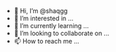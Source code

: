 - 👋 Hi, I’m @shaqgg
- 👀 I’m interested in ...
- 🌱 I’m currently learning ...
- 💞️ I’m looking to collaborate on ...
- 📫 How to reach me ...

<!---
shaqgg/shaqgg is a ✨ special ✨ repository because its `README.md` (this file) appears on your GitHub profile.
You can click the Preview link to take a look at your changes.
--->
